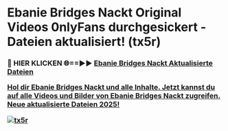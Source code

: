 # Ebanie Bridges Nackt Original Videos 0nlyFans durchgesickert - Dateien aktualisiert! (tx5r)

<h3>🔴 HIER KLICKEN 🌐==►► <a href="https://tinyurl.com/h6vf6nb8" rel="nofollow">Ebanie Bridges Nackt Aktualisierte Dateien

Hol dir Ebanie Bridges Nackt und alle Inhalte. Jetzt kannst du auf alle Videos und Bilder von Ebanie Bridges Nackt zugreifen. Neue aktualisierte Dateien 2025!

[![tx5r](https://i.imgur.com/sD4kR3V.gif)](https://tinyurl.com/h6vf6nb8)

